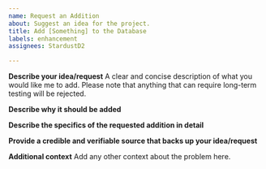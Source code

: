 ```yaml
---
name: Request an Addition
about: Suggest an idea for the project.
title: Add [Something] to the Database
labels: enhancement
assignees: StardustD2

---
```


**Describe your idea/request**
A clear and concise description of what you would like me to add. Please note that anything that can require long-term testing will be rejected.

**Describe why it should be added**

**Describe the specifics of the requested addition in detail**

**Provide a credible and verifiable source that backs up your idea/request**

**Additional context**
Add any other context about the problem here.
